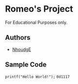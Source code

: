 # Romeo's Project 
For Educational Purposes only.
## Authors
+ [NhoudgE](https://github.com/NhoudgE/ipt101_romeo.git)
## Sample Code
`printf("Hello World!");`
`0d1117`
